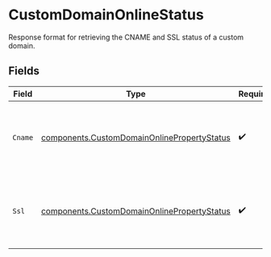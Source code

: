 # CustomDomainOnlineStatus

Response format for retrieving the CNAME and SSL status of a custom domain.


## Fields

| Field                                                                                                      | Type                                                                                                       | Required                                                                                                   | Description                                                                                                |
| ---------------------------------------------------------------------------------------------------------- | ---------------------------------------------------------------------------------------------------------- | ---------------------------------------------------------------------------------------------------------- | ---------------------------------------------------------------------------------------------------------- |
| `Cname`                                                                                                    | [components.CustomDomainOnlinePropertyStatus](../../models/components/customdomainonlinepropertystatus.md) | :heavy_check_mark:                                                                                         | Set of available statuses for the online properties of a custom domain.                                    |
| `Ssl`                                                                                                      | [components.CustomDomainOnlinePropertyStatus](../../models/components/customdomainonlinepropertystatus.md) | :heavy_check_mark:                                                                                         | Set of available statuses for the online properties of a custom domain.                                    |